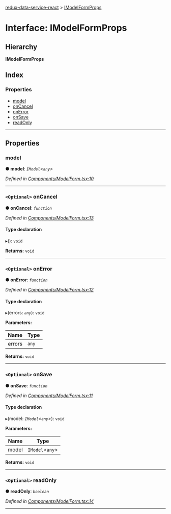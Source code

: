 [redux-data-service-react](../README.md) > [IModelFormProps](../interfaces/imodelformprops.md)

# Interface: IModelFormProps

## Hierarchy

**IModelFormProps**

## Index

### Properties

* [model](imodelformprops.md#model)
* [onCancel](imodelformprops.md#oncancel)
* [onError](imodelformprops.md#onerror)
* [onSave](imodelformprops.md#onsave)
* [readOnly](imodelformprops.md#readonly)

---

## Properties

<a id="model"></a>

###  model

**● model**: *`IModel`<`any`>*

*Defined in [Components/ModelForm.tsx:10](https://github.com/Rediker-Software/redux-data-service-react/blob/8909226/src/Components/ModelForm.tsx#L10)*

___
<a id="oncancel"></a>

### `<Optional>` onCancel

**● onCancel**: *`function`*

*Defined in [Components/ModelForm.tsx:13](https://github.com/Rediker-Software/redux-data-service-react/blob/8909226/src/Components/ModelForm.tsx#L13)*

#### Type declaration
▸(): `void`

**Returns:** `void`

___
<a id="onerror"></a>

### `<Optional>` onError

**● onError**: *`function`*

*Defined in [Components/ModelForm.tsx:12](https://github.com/Rediker-Software/redux-data-service-react/blob/8909226/src/Components/ModelForm.tsx#L12)*

#### Type declaration
▸(errors: *`any`*): `void`

**Parameters:**

| Name | Type |
| ------ | ------ |
| errors | `any` |

**Returns:** `void`

___
<a id="onsave"></a>

### `<Optional>` onSave

**● onSave**: *`function`*

*Defined in [Components/ModelForm.tsx:11](https://github.com/Rediker-Software/redux-data-service-react/blob/8909226/src/Components/ModelForm.tsx#L11)*

#### Type declaration
▸(model: *`IModel`<`any`>*): `void`

**Parameters:**

| Name | Type |
| ------ | ------ |
| model | `IModel`<`any`> |

**Returns:** `void`

___
<a id="readonly"></a>

### `<Optional>` readOnly

**● readOnly**: *`boolean`*

*Defined in [Components/ModelForm.tsx:14](https://github.com/Rediker-Software/redux-data-service-react/blob/8909226/src/Components/ModelForm.tsx#L14)*

___


